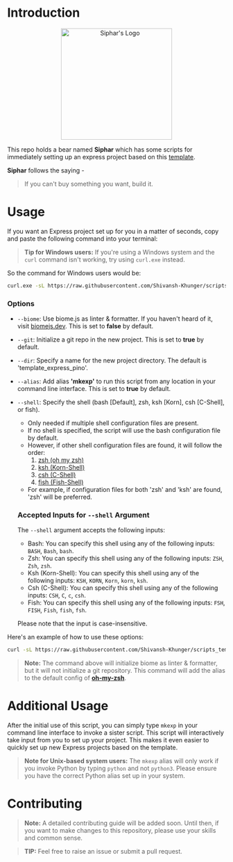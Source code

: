 # Introduction

<p align="center">
    <img src="https://i.ibb.co/yF2WrSt/Designer-6.png" alt="Siphar's Logo" width="256"/>
</p>

This repo holds a bear named **Siphar** which has some scripts for immediately setting up an express project based on this [template](https://github.com/Shivansh-Khunger/template_express_pino).

**Siphar** follows the saying -

> If you can't buy something you want, build it.

# Usage

If you want an Express project set up for you in a matter of seconds, copy and paste the following command into your terminal:

> **Tip for Windows users:** If you're using a Windows system and the `curl` command isn't working, try using `curl.exe` instead.

So the command for Windows users would be:

```bash
curl.exe -sL https://raw.githubusercontent.com/Shivansh-Khunger/scripts_template_express_pino/main/with_args.py | python - --dir 'name of the directory'
```

### Options

- `--biome`: Use biome.js as linter & formatter. If you haven't heard of it, visit [biomejs.dev](https://biomejs.dev/). This is set to **false** by default.
- `--git`: Initialize a git repo in the new project. This is set to **true** by default.
- `--dir`: Specify a name for the new project directory. The default is 'template_express_pino'.
- `--alias`: Add alias **'mkexp'** to run this script from any location in your command line interface. This is set to **true** by default.
- `--shell`: Specify the shell (bash [Default], zsh, ksh [Korn], csh [C-Shell], or fish).

  - Only needed if multiple shell configuration files are present.
  - If no shell is specified, the script will use the bash configuration file by default.
  - However, if other shell configuration files are found, it will follow the order:
    1. [zsh (oh my zsh)](https://ohmyz.sh/)
    2. [ksh (Korn-Shell)](http://kornshell.com/)
    3. [csh (C-Shell)](https://codedocs.org/what-is/c-shell)
    4. [fish (Fish-Shell)](https://fishshell.com/)
  - For example, if configuration files for both 'zsh' and 'ksh' are found, 'zsh' will be preferred.

  ### Accepted Inputs for `--shell` Argument

  The `--shell` argument accepts the following inputs:

  - Bash: You can specify this shell using any of the following inputs: `BASH`, `Bash`, `bash`.
  - Zsh: You can specify this shell using any of the following inputs: `ZSH`, `Zsh`, `zsh`.
  - Ksh (Korn-Shell): You can specify this shell using any of the following inputs: `KSH`, `KORN`, `Korn`, `korn`, `ksh`.
  - Csh (C-Shell): You can specify this shell using any of the following inputs: `CSH`, `C`, `c`, `csh`.
  - Fish: You can specify this shell using any of the following inputs: `FSH`, `FISH`, `Fish`, `fish`, `fsh`.

  Please note that the input is case-insensitive.

Here's an example of how to use these options:

```bash
curl -sL https://raw.githubusercontent.com/Shivansh-Khunger/scripts_template_express_pino/main/with_args.py | python - --dir 'my_project' --biome --git --shell 'zsh'
````

> **Note:** The command above will initialize biome as linter & formatter, but it will not initialize a git repository. This command will add the alias to the default config of [**oh-my-zsh**](https://ohmyz.sh/).

# Additional Usage

After the initial use of this script, you can simply type `mkexp` in your command line interface to invoke a sister script. This script will interactively take input from you to set up your project. This makes it even easier to quickly set up new Express projects based on the template.

> **Note for Unix-based system users:** The `mkexp` alias will only work if you invoke Python by typing `python` and not `python3`. Please ensure you have the correct Python alias set up in your system.

# Contributing

> **Note:** A detailed contributing guide will be added soon. Until then, if you want to make changes to this repository, please use your skills and common sense.

> **TIP:** Feel free to raise an issue or submit a pull request.
